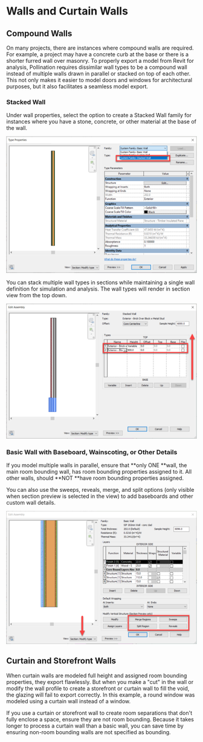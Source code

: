 # Walls and Curtain Walls

## Compound Walls

On many projects, there are instances where compound walls are required. For example, a project may have a concrete curb at the base or there is a shorter furred wall over masonry. To properly export a model from Revit for analysis, Pollination requires dissimilar wall types to be a compound wall instead of multiple walls drawn in parallel or stacked on top of each other. This not only makes it easier to model doors and windows for architectural purposes, but it also facilitates a seamless model export.&#x20;

### Stacked Wall&#x20;

Under wall properties, select the option to create a Stacked Wall family for instances where you have a stone, concrete, or other material at the base of the wall.&#x20;

![](<../../.gitbook/assets/image (130).png>)

You can stack multiple wall types in sections while maintaining a single wall definition for simulation and analysis. The wall types will render in section view from the top down.&#x20;

![](<../../.gitbook/assets/image (74).png>)

### Basic Wall with Baseboard, Wainscoting, or Other Details

If you model multiple walls in parallel, ensure that **only ONE **wall, the main room bounding wall, has room bounding properties assigned to it. All other walls, should **NOT **have room bounding properties assigned.&#x20;

You can also use the sweeps, reveals, merge, and split options (only visible when section preview is selected in the view) to add baseboards and other custom wall details.&#x20;

![](<../../.gitbook/assets/image (134).png>)

&#x20;

## Curtain and Storefront Walls

When curtain walls are modeled full height and assigned room bounding properties, they export flawlessly. But when you make a "cut" in the wall or modify the wall profile to create a storefront or curtain wall to fill the void, the glazing will fail to export correctly. In this example, a round window was modeled using a curtain wall instead of a window.&#x20;

If you use a curtain or storefront wall to create room separations that don't fully enclose a space, ensure they are not room bounding.  Because it takes longer to process a curtain wall than a basic wall, you can save time by ensuring non-room bounding walls are not specified as bounding.&#x20;
